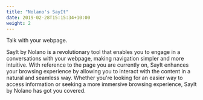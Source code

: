 ```yaml
---
title: "Nolano's SayIt"
date: 2019-02-28T15:15:34+10:00
weight: 2
---
```


Talk with your webpage.

SayIt by Nolano is a revolutionary tool that enables you to engage in a conversations with your webpage, making navigation simpler and more intuitive. With reference to the page you are currently on, SayIt enhances your browsing experience by allowing you to interact with the content in a natural and seamless way. Whether you're looking for an easier way to access information or seeking a more immersive browsing experience, SayIt by Nolano has got you covered.


